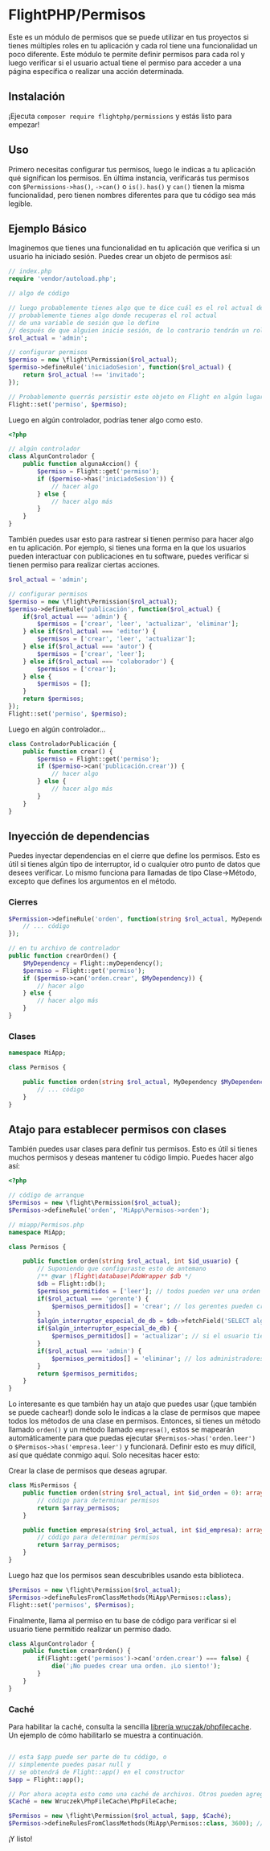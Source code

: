 # FlightPHP/Permisos

Este es un módulo de permisos que se puede utilizar en tus proyectos si tienes múltiples roles en tu aplicación y cada rol tiene una funcionalidad un poco diferente. Este módulo te permite definir permisos para cada rol y luego verificar si el usuario actual tiene el permiso para acceder a una página específica o realizar una acción determinada.

Instalación
-------
¡Ejecuta `composer require flightphp/permissions` y estás listo para empezar!

Uso
-------
Primero necesitas configurar tus permisos, luego le indicas a tu aplicación qué significan los permisos. En última instancia, verificarás tus permisos con `$Permissions->has()`, `->can()` o `is()`. `has()` y `can()` tienen la misma funcionalidad, pero tienen nombres diferentes para que tu código sea más legible.

## Ejemplo Básico

Imaginemos que tienes una funcionalidad en tu aplicación que verifica si un usuario ha iniciado sesión. Puedes crear un objeto de permisos así:

```php
// index.php
require 'vendor/autoload.php';

// algo de código

// luego probablemente tienes algo que te dice cuál es el rol actual de la persona
// probablemente tienes algo donde recuperas el rol actual
// de una variable de sesión que lo define
// después de que alguien inicie sesión, de lo contrario tendrán un rol 'invitado' o 'público'.
$rol_actual = 'admin';

// configurar permisos
$permiso = new \flight\Permission($rol_actual);
$permiso->defineRule('iniciadoSesion', function($rol_actual) {
	return $rol_actual !== 'invitado';
});

// Probablemente querrás persistir este objeto en Flight en algún lugar
Flight::set('permiso', $permiso);
```

Luego en algún controlador, podrías tener algo como esto.

```php
<?php

// algún controlador
class AlgunControlador {
	public function algunaAccion() {
		$permiso = Flight::get('permiso');
		if ($permiso->has('iniciadoSesion')) {
			// hacer algo
		} else {
			// hacer algo más
		}
	}
}
```

También puedes usar esto para rastrear si tienen permiso para hacer algo en tu aplicación.
Por ejemplo, si tienes una forma en la que los usuarios pueden interactuar con publicaciones en tu software, puedes verificar si tienen permiso para realizar ciertas acciones.

```php
$rol_actual = 'admin';

// configurar permisos
$permiso = new \flight\Permission($rol_actual);
$permiso->defineRule('publicación', function($rol_actual) {
	if($rol_actual === 'admin') {
		$permisos = ['crear', 'leer', 'actualizar', 'eliminar'];
	} else if($rol_actual === 'editor') {
		$permisos = ['crear', 'leer', 'actualizar'];
	} else if($rol_actual === 'autor') {
		$permisos = ['crear', 'leer'];
	} else if($rol_actual === 'colaborador') {
		$permisos = ['crear'];
	} else {
		$permisos = [];
	}
	return $permisos;
});
Flight::set('permiso', $permiso);
```

Luego en algún controlador...

```php
class ControladorPublicación {
	public function crear() {
		$permiso = Flight::get('permiso');
		if ($permiso->can('publicación.crear')) {
			// hacer algo
		} else {
			// hacer algo más
		}
	}
}
```

## Inyección de dependencias
Puedes inyectar dependencias en el cierre que define los permisos. Esto es útil si tienes algún tipo de interruptor, id o cualquier otro punto de datos que desees verificar. Lo mismo funciona para llamadas de tipo Clase->Método, excepto que defines los argumentos en el método.

### Cierres

```php
$Permission->defineRule('orden', function(string $rol_actual, MyDependency $MyDependency = null) {
	// ... código
});

// en tu archivo de controlador
public function crearOrden() {
	$MyDependency = Flight::myDependency();
	$permiso = Flight::get('permiso');
	if ($permiso->can('orden.crear', $MyDependency)) {
		// hacer algo
	} else {
		// hacer algo más
	}
}
```

### Clases

```php
namespace MiApp;

class Permisos {

	public function orden(string $rol_actual, MyDependency $MyDependency = null) {
		// ... código
	}
}
```

## Atajo para establecer permisos con clases
También puedes usar clases para definir tus permisos. Esto es útil si tienes muchos permisos y deseas mantener tu código limpio. Puedes hacer algo así:
```php
<?php

// código de arranque
$Permisos = new \flight\Permission($rol_actual);
$Permisos->defineRule('orden', 'MiApp\Permisos->orden');

// miapp/Permisos.php
namespace MiApp;

class Permisos {

	public function orden(string $rol_actual, int $id_usuario) {
		// Suponiendo que configuraste esto de antemano
		/** @var \flight\database\PdoWrapper $db */
		$db = Flight::db();
		$permisos_permitidos = ['leer']; // todos pueden ver una orden
		if($rol_actual === 'gerente') {
			$permisos_permitidos[] = 'crear'; // los gerentes pueden crear órdenes
		}
		$algún_interruptor_especial_de_db = $db->fetchField('SELECT algún_interruptor_especial FROM configuraciones WHERE id = ?', [ $id_usuario ]);
		if($algún_interruptor_especial_de_db) {
			$permisos_permitidos[] = 'actualizar'; // si el usuario tiene un interruptor especial, puede actualizar órdenes
		}
		if($rol_actual === 'admin') {
			$permisos_permitidos[] = 'eliminar'; // los administradores pueden eliminar órdenes
		}
		return $permisos_permitidos;
	}
}
```
Lo interesante es que también hay un atajo que puedes usar (¡que también se puede cachear!) donde solo le indicas a la clase de permisos que mapee todos los métodos de una clase en permisos. Entonces, si tienes un método llamado `orden()` y un método llamado `empresa()`, estos se mapearán automáticamente para que puedas ejecutar `$Permisos->has('orden.leer')` o `$Permisos->has('empresa.leer')` y funcionará. Definir esto es muy difícil, así que quédate conmigo aquí. Solo necesitas hacer esto:

Crear la clase de permisos que deseas agrupar.
```php
class MisPermisos {
	public function orden(string $rol_actual, int $id_orden = 0): array {
		// código para determinar permisos
		return $array_permisos;
	}

	public function empresa(string $rol_actual, int $id_empresa): array {
		// código para determinar permisos
		return $array_permisos;
	}
}
```

Luego haz que los permisos sean descubribles usando esta biblioteca.

```php
$Permisos = new \flight\Permission($rol_actual);
$Permisos->defineRulesFromClassMethods(MiApp\Permisos::class);
Flight::set('permisos', $Permisos);
```

Finalmente, llama al permiso en tu base de código para verificar si el usuario tiene permitido realizar un permiso dado.

```php
class AlgunControlador {
	public function crearOrden() {
		if(Flight::get('permisos')->can('orden.crear') === false) {
			die('¡No puedes crear una orden. ¡Lo siento!');
		}
	}
}
```

### Caché

Para habilitar la caché, consulta la sencilla [librería wruczak/phpfilecache](https://docs.flightphp.com/awesome-plugins/php-file-cache). Un ejemplo de cómo habilitarlo se muestra a continuación.
```php

// esta $app puede ser parte de tu código, o
// simplemente puedes pasar null y
// se obtendrá de Flight::app() en el constructor
$app = Flight::app();

// Por ahora acepta esto como una caché de archivos. Otros pueden agregarse fácilmente en el futuro.
$Caché = new Wruczek\PhpFileCache\PhpFileCache;

$Permisos = new \flight\Permission($rol_actual, $app, $Caché);
$Permisos->defineRulesFromClassMethods(MiApp\Permisos::class, 3600); // 3600 es cuántos segundos almacenar en caché esto. Déjalo fuera para no usar caché
``` 

¡Y listo!